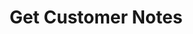 ---
title: Get Customer Notes
excerpt: Retrieves notes of a specific customer.
api:
  file: customer-v11.json
  operationId: get-customer-notes
deprecated: false
hidden: false
metadata:
  title: ''
  description: ''
  robots: index
next:
  description: ''
---